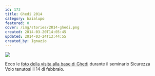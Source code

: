 ```yaml
---
id: 173
title: Ghedi 2014
category: baialupo
featured: 0
cover: /img/stories/2014-ghedi.png
created: 2014-03-20T14:05:45
updated: 2014-03-24T13:44:55
created_by: Ignazio
---
```


<a href="/gallery/2014-02-ghedi" target="_blank">
    <img class="float-start mr-3 w-[300px]" src="/img/stories/2014-ghedi.png"/>
</a>

Ecco le <a href="/gallery/2014-02-ghedi" target="_blank">
foto della visita alla base di Ghedi</a> durante il seminario Sicurezza Volo tenutosi il 14 di febbraio.
